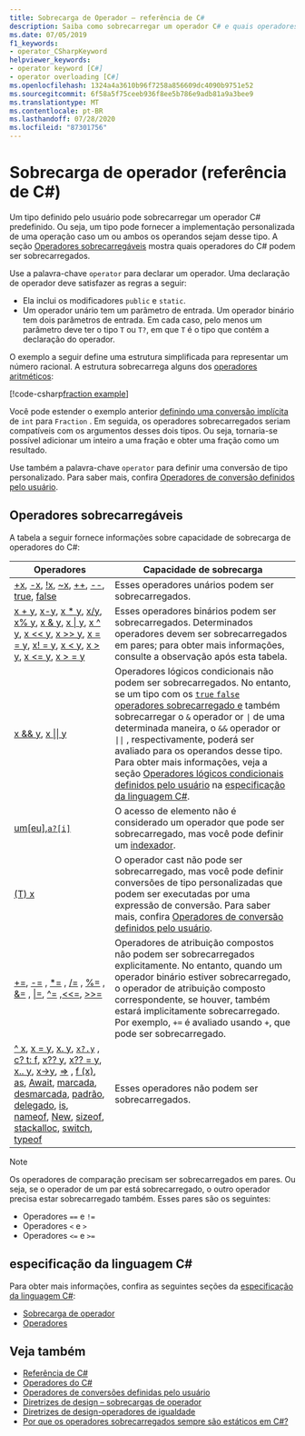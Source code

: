 ```yaml
---
title: Sobrecarga de Operador – referência de C#
description: Saiba como sobrecarregar um operador C# e quais operadores C# podem ser sobrecarregados.
ms.date: 07/05/2019
f1_keywords:
- operator_CSharpKeyword
helpviewer_keywords:
- operator keyword [C#]
- operator overloading [C#]
ms.openlocfilehash: 1324a4a3610b96f7258a856609dc4090b9751e52
ms.sourcegitcommit: 6f58a5f75ceeb936f8ee5b786e9adb81a9a3bee9
ms.translationtype: MT
ms.contentlocale: pt-BR
ms.lasthandoff: 07/28/2020
ms.locfileid: "87301756"
---
```

# <a name="operator-overloading-c-reference"></a>Sobrecarga de operador (referência de C#)

Um tipo definido pelo usuário pode sobrecarregar um operador C# predefinido. Ou seja, um tipo pode fornecer a implementação personalizada de uma operação caso um ou ambos os operandos sejam desse tipo. A seção [Operadores sobrecarregáveis](#overloadable-operators) mostra quais operadores do C# podem ser sobrecarregados.

Use a palavra-chave `operator` para declarar um operador. Uma declaração de operador deve satisfazer as regras a seguir:

- Ela inclui os modificadores `public` e `static`.
- Um operador unário tem um parâmetro de entrada. Um operador binário tem dois parâmetros de entrada. Em cada caso, pelo menos um parâmetro deve ter o tipo `T` ou `T?`, em que `T` é o tipo que contém a declaração do operador.

O exemplo a seguir define uma estrutura simplificada para representar um número racional. A estrutura sobrecarrega alguns dos [operadores aritméticos](arithmetic-operators.md):

[!code-csharp[fraction example](snippets/OperatorOverloading.cs)]

Você pode estender o exemplo anterior [definindo uma conversão implícita](user-defined-conversion-operators.md) de `int` para `Fraction` . Em seguida, os operadores sobrecarregados seriam compatíveis com os argumentos desses dois tipos. Ou seja, tornaria-se possível adicionar um inteiro a uma fração e obter uma fração como um resultado.

Use também a palavra-chave `operator` para definir uma conversão de tipo personalizado. Para saber mais, confira [Operadores de conversão definidos pelo usuário](user-defined-conversion-operators.md).

## <a name="overloadable-operators"></a>Operadores sobrecarregáveis

A tabela a seguir fornece informações sobre capacidade de sobrecarga de operadores do C#:

| Operadores | Capacidade de sobrecarga |
| --------- | --------------- |
|[+x](arithmetic-operators.md#unary-plus-and-minus-operators), [-x](arithmetic-operators.md#unary-plus-and-minus-operators), [!x](boolean-logical-operators.md#logical-negation-operator-), [~x](bitwise-and-shift-operators.md#bitwise-complement-operator-), [++](arithmetic-operators.md#increment-operator-), [--](arithmetic-operators.md#decrement-operator---), [true](true-false-operators.md), [false](true-false-operators.md)|Esses operadores unários podem ser sobrecarregados.|
|[x + y](addition-operator.md), [x-y](subtraction-operator.md), [x \* y](arithmetic-operators.md#multiplication-operator-), [x/y](arithmetic-operators.md#division-operator-), [x% y](arithmetic-operators.md#remainder-operator-), [x & y](boolean-logical-operators.md#logical-and-operator-), [x &#124; y](boolean-logical-operators.md#logical-or-operator-), [x ^ y](boolean-logical-operators.md#logical-exclusive-or-operator-), [x \<\< y](bitwise-and-shift-operators.md#left-shift-operator-), [x >> y](bitwise-and-shift-operators.md#right-shift-operator-), [x = = y](equality-operators.md#equality-operator-), [x! = y](equality-operators.md#inequality-operator-), [x \< y](comparison-operators.md#less-than-operator-), [x > y](comparison-operators.md#greater-than-operator-), [x \<= y](comparison-operators.md#less-than-or-equal-operator-), [x > = y](comparison-operators.md#greater-than-or-equal-operator-)|Esses operadores binários podem ser sobrecarregados. Determinados operadores devem ser sobrecarregados em pares; para obter mais informações, consulte a observação após esta tabela.|
|[x && y](boolean-logical-operators.md#conditional-logical-and-operator-), [x &#124;&#124; y](boolean-logical-operators.md#conditional-logical-or-operator-)|Operadores lógicos condicionais não podem ser sobrecarregados. No entanto, se um tipo com os [ `true` `false` operadores sobrecarregado e](true-false-operators.md) também sobrecarregar o `&` operador or <code>&#124;</code> de uma determinada maneira, o `&&` operador or <code>&#124;&#124;</code> , respectivamente, poderá ser avaliado para os operandos desse tipo. Para obter mais informações, veja a seção [Operadores lógicos condicionais definidos pelo usuário](~/_csharplang/spec/expressions.md#user-defined-conditional-logical-operators) na [especificação da linguagem C#](~/_csharplang/spec/introduction.md).|
|[um&#91;eu&#93;](member-access-operators.md#indexer-operator-),[`a?[i]`](member-access-operators.md#null-conditional-operators--and-)|O acesso de elemento não é considerado um operador que pode ser sobrecarregado, mas você pode definir um [indexador](../../programming-guide/indexers/index.md).|
|[(T) x](type-testing-and-cast.md#cast-expression)|O operador cast não pode ser sobrecarregado, mas você pode definir conversões de tipo personalizadas que podem ser executadas por uma expressão de conversão. Para saber mais, confira [Operadores de conversão definidos pelo usuário](user-defined-conversion-operators.md).|
|[+=](arithmetic-operators.md#compound-assignment), [-=](arithmetic-operators.md#compound-assignment) , [\*=](arithmetic-operators.md#compound-assignment) , [/=](arithmetic-operators.md#compound-assignment) , [%=](arithmetic-operators.md#compound-assignment) , [&=](boolean-logical-operators.md#compound-assignment) , [&#124;=](boolean-logical-operators.md#compound-assignment), [^=](boolean-logical-operators.md#compound-assignment) ,[\<\<=](bitwise-and-shift-operators.md#compound-assignment), [>>=](bitwise-and-shift-operators.md#compound-assignment)|Operadores de atribuição compostos não podem ser sobrecarregados explicitamente. No entanto, quando um operador binário estiver sobrecarregado, o operador de atribuição composto correspondente, se houver, também estará implicitamente sobrecarregado. Por exemplo, `+=` é avaliado usando `+`, que pode ser sobrecarregado.|
|[^ x](member-access-operators.md#index-from-end-operator-), [x = y](assignment-operator.md), [x. y](member-access-operators.md#member-access-expression-), [`x?.y`](member-access-operators.md#null-conditional-operators--and-) , [c? t: f](conditional-operator.md), [x?? y](null-coalescing-operator.md), [x?? = y](null-coalescing-operator.md), [x.. y](member-access-operators.md#range-operator-), [x->y](pointer-related-operators.md#pointer-member-access-operator--), [=>](lambda-operator.md) , [f (x)](member-access-operators.md#invocation-expression-), [as](type-testing-and-cast.md#as-operator), [Await](await.md), [marcada](../keywords/checked.md), [desmarcada](../keywords/unchecked.md), [padrão](default.md), [delegado](delegate-operator.md), [is](type-testing-and-cast.md#is-operator), [nameof](nameof.md), [New](new-operator.md), [sizeof](sizeof.md), [stackalloc](stackalloc.md), [switch](switch-expression.md), [typeof](type-testing-and-cast.md#typeof-operator)|Esses operadores não podem ser sobrecarregados.|

> [!NOTE]
> Os operadores de comparação precisam ser sobrecarregados em pares. Ou seja, se o operador de um par está sobrecarregado, o outro operador precisa estar sobrecarregado também. Esses pares são os seguintes:
>
> - Operadores `==` e `!=`
> - Operadores `<` e `>`
> - Operadores `<=` e `>=`

## <a name="c-language-specification"></a>especificação da linguagem C#

Para obter mais informações, confira as seguintes seções da [especificação da linguagem C#](~/_csharplang/spec/introduction.md):

- [Sobrecarga de operador](~/_csharplang/spec/expressions.md#operator-overloading)
- [Operadores](~/_csharplang/spec/classes.md#operators)

## <a name="see-also"></a>Veja também

- [Referência de C#](../index.md)
- [Operadores do C#](index.md)
- [Operadores de conversões definidas pelo usuário](user-defined-conversion-operators.md)
- [Diretrizes de design – sobrecargas de operador](../../../standard/design-guidelines/operator-overloads.md)
- [Diretrizes de design-operadores de igualdade](../../../standard/design-guidelines/equality-operators.md)
- [Por que os operadores sobrecarregados sempre são estáticos em C#?](https://docs.microsoft.com/archive/blogs/ericlippert/why-are-overloaded-operators-always-static-in-c)
